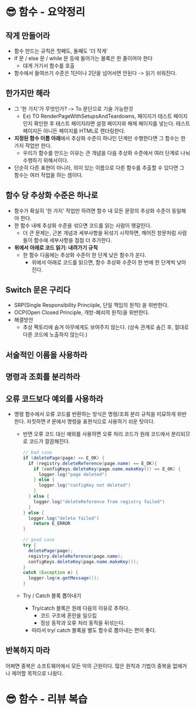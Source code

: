 # 😎 함수 - 요약정리

## 작게 만들어라

- 함수 만드는 규칙은 첫째도, 둘째도 '더 작게'
- If 문 / else 문 / while 문 등에 들어가는 블록은 한 줄이어야 한다
  - 대게 거기서 함수를 호출
- 함수에서 들여쓰기 수준은 1단이나 2단을 넘어서면 안된다 -> 읽기 쉬워진다.

## 한가지만 해라

- 그 '한 가지'가 무엇인가? -> To 문단으로 기술 가능한것
  - Ex) TO RenderPageWithSetupsAndTeardowns, 페이지가 테스트 페이지인지 확인한 후 테스트 페이지라면 설정 페이지와 해제 페이지를 넣는다. 테스트 페이지든 아니든 페이지를 HTML로 렌더링한다.
- **지정된 함수 이름 아래**에서 추상화 수준이 하나인 단계만 수행한다면 그 함수는 한 가지 작업만 한다.
  - 우리가 함수를 만드는 이유는 큰 개념을 다음 추상화 수준에서 여러 단계로 나눠 수행하기 위해서이다.
- 단순히 다른 표현이 아니라, 의미 있는 이름으로 다른 함수를 추출할 수 있다면 그 함수는 여러 작업을 하는 셈이다.

## 함수 당 추상화 수준은 하나로

- 함수가 확실히 '한 가지' 작업만 하려면 함수 내 모든 문장의 추상화 수준이 동일해야 한다.
- 한 함수 내에 추상화 수준을 섞으면 코드를 읽는 사람이 헷갈린다.
  - 더 큰 문제는, 근본 개념과 세부사항을 뒤섞기 시작하면, 깨어진 창문처럼 사람들이 함수에 세부사항을 점점 더 추가한다.
- **위에서 아래로 코드 읽기: 내려가기 규칙**
  - 한 함수 다음에는 추상화 수준이 한 단계 낮은 함수가 온다.
    - 위에서 아래로 코드를 읽으면, 함수 추상화 수준이 한 번에 한 단계씩 낮아진다.

## Switch 문은 구리다

- SRP(Single Responsibility Princiiple, 단일 책임의 원칙) 을 위반한다.
- OCP(Open Closed Principle, 개방-폐쇠의 원칙)을 위반한다.
- 해결방안
  - 추상 팩토리에 숨겨 아무에게도 보여주지 않는다. (상속 관계로 숨긴 후, 절대로 다른 코드에 노출하지 않는다.)

## 서술적인 이름을 사용하라

## 명령과 조회를 분리하라

## 오류 코드보다 예외를 사용하라

- 명령 함수에서 오류 코드를 반환하는 방식은 명령/조회 분리 규칙을 미묘하게 위반한다. 자칫하면 if 문에서 명령을 표현식으로 사용하기 쉬운 탓이다.

  - 반면 오류 코드 대신 예외를 사용하면 오류 처리 코드가 원래 코드에서 분리되므로 코드가 깔끔해진다.

    ```java
    // bad case
    if (deletePage(page) == E_OK) {
      if (registry.deleteReference(page.name) == E_OK){
        if (configKeys.deleteKey(page.name.makeKey()) == E_OK) {
          logger.log("page deleted")
        } else {
          logger.log("configKey not deleted")
        } 
      } else {
        logger.log("deleteReference from registry failed")
      }
    } else {
      logger.log("delete failed")
        return E_ERROR
    }
    
    // good case
    try {
      deletePage(page);
      registry.deleteReference(page.name);
      configKeys.deleteKey(page.name.makeKey());
    } 
    catch (Exception e) {
      logger.log(e.getMessage());
    }
    ```

  - Try / Catch 블록 뽑아내기

    - Try/catch 블록은 원래 다음의 이유로 추하다.
      - 코드 구조에 혼란을 일으킴
      - 정상 동작과 오류 처리 동작을 뒤섞는다.
    - 따라서 try/ catch 블록을 별도 함수로 뽑아내는 편이 좋다.

## 반복하지 마라

어쩌면 중복은 소프트웨어에서 모든 악의 근원이다. 많은 원칙과 기법이 중복을 없애거나 제어할 목적으로 나왔다.





# 😎 함수 - 리뷰 복습

